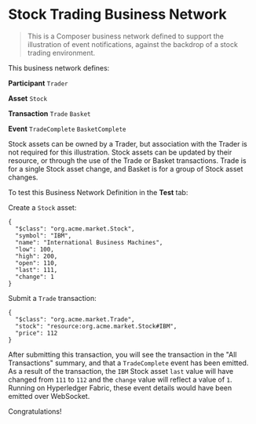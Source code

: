 # Stock Trading Business Network

> This is a Composer business network defined to support the illustration of event notifications, against the backdrop of a stock trading environment.

This business network defines:

**Participant**
`Trader`

**Asset**
`Stock`

**Transaction**
`Trade`
`Basket`

**Event**
`TradeComplete`
`BasketComplete`

Stock assets can be owned by a Trader, but association with the Trader is not required for this illustration. Stock assets can be updated by their resource, or through the use of the Trade or Basket transactions. Trade is for a single Stock asset change, and Basket is for a group of Stock asset changes.

To test this Business Network Definition in the **Test** tab:

Create a `Stock` asset:

```
{
  "$class": "org.acme.market.Stock",
  "symbol": "IBM",
  "name": "International Business Machines",
  "low": 100,
  "high": 200,
  "open": 110,
  "last": 111,
  "change": 1
}
```

Submit a `Trade` transaction:

```
{
  "$class": "org.acme.market.Trade",
  "stock": "resource:org.acme.market.Stock#IBM",
  "price": 112
}
```

After submitting this transaction, you will see the transaction in the "All Transactions" summary, and that a `TradeComplete` event has been emitted. As a result of the transaction, the `IBM` Stock asset `last` value will have changed from `111` to `112` and the `change` value will reflect a value of `1`. Running on Hyperledger Fabric, these event details would have been emitted over WebSocket.

Congratulations!
